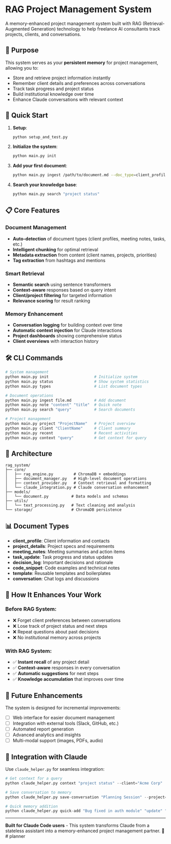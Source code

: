 # RAG Project Management System

A memory-enhanced project management system built with RAG (Retrieval-Augmented Generation) technology to help freelance AI consultants track projects, clients, and conversations.

## 🎯 Purpose

This system serves as your **persistent memory** for project management, allowing you to:
- Store and retrieve project information instantly
- Remember client details and preferences across conversations
- Track task progress and project status
- Build institutional knowledge over time
- Enhance Claude conversations with relevant context

## 🚀 Quick Start

1. **Setup**:
   ```bash
   python setup_and_test.py
   ```

2. **Initialize the system**:
   ```bash
   python main.py init
   ```

3. **Add your first document**:
   ```bash
   python main.py ingest /path/to/document.md --doc_type=client_profile
   ```

4. **Search your knowledge base**:
   ```bash
   python main.py search "project status"
   ```

## 📋 Core Features

### Document Management
- **Auto-detection** of document types (client profiles, meeting notes, tasks, etc.)
- **Intelligent chunking** for optimal retrieval
- **Metadata extraction** from content (client names, projects, priorities)
- **Tag extraction** from hashtags and mentions

### Smart Retrieval  
- **Semantic search** using sentence transformers
- **Context-aware** responses based on query intent
- **Client/project filtering** for targeted information
- **Relevance scoring** for result ranking

### Memory Enhancement
- **Conversation logging** for building context over time
- **Automatic context injection** for Claude interactions
- **Project dashboards** showing comprehensive status
- **Client overviews** with interaction history

## 🛠️ CLI Commands

```bash
# System management
python main.py init                    # Initialize system
python main.py status                  # Show system statistics
python main.py types                   # List document types

# Document operations  
python main.py ingest file.md          # Add document
python main.py note "content" "title"  # Quick note
python main.py search "query"          # Search documents

# Project management
python main.py project "ProjectName"   # Project overview
python main.py client "ClientName"     # Client summary  
python main.py recent                  # Recent activities
python main.py context "query"         # Get context for query
```

## 🔧 Architecture

```
rag_system/
├── core/
│   ├── rag_engine.py         # ChromaDB + embeddings
│   ├── document_manager.py   # High-level document operations
│   ├── context_provider.py   # Context retrieval and formatting
│   └── claude_integration.py # Claude conversation enhancement
├── models/
│   └── document.py          # Data models and schemas
├── utils/
│   └── text_processing.py   # Text cleaning and analysis
└── storage/                 # ChromaDB persistence
```

## 📊 Document Types

- **client_profile**: Client information and contacts
- **project_details**: Project specs and requirements  
- **meeting_notes**: Meeting summaries and action items
- **task_update**: Task progress and status updates
- **decision_log**: Important decisions and rationale
- **code_snippet**: Code examples and technical notes
- **template**: Reusable templates and boilerplates
- **conversation**: Chat logs and discussions

## 🧠 How It Enhances Your Work

### Before RAG System:
- ❌ Forget client preferences between conversations
- ❌ Lose track of project status and next steps
- ❌ Repeat questions about past decisions
- ❌ No institutional memory across projects

### With RAG System:
- ✅ **Instant recall** of any project detail
- ✅ **Context-aware** responses in every conversation
- ✅ **Automatic suggestions** for next steps
- ✅ **Knowledge accumulation** that improves over time

## 🔮 Future Enhancements

The system is designed for incremental improvements:

- [ ] Web interface for easier document management
- [ ] Integration with external tools (Slack, GitHub, etc.)
- [ ] Automated report generation
- [ ] Advanced analytics and insights
- [ ] Multi-modal support (images, PDFs, audio)

## 🤝 Integration with Claude

Use `claude_helper.py` for seamless integration:

```python
# Get context for a query
python claude_helper.py context "project status" --client="Acme Corp"

# Save conversation to memory  
python claude_helper.py save-conversation "Planning Session" --project="Website"

# Quick memory addition
python claude_helper.py quick-add "Bug fixed in auth module" "update" "Auth Fix"
```

---

**Built for Claude Code users** - This system transforms Claude from a stateless assistant into a memory-enhanced project management partner. 🚀# planner
